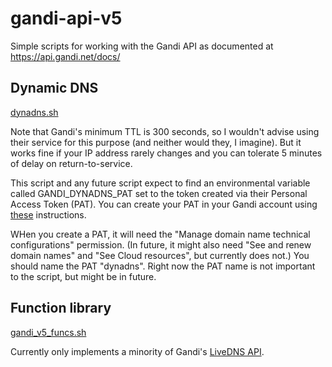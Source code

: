 # gandi-api-v5
Simple scripts for working with the Gandi API as documented at https://api.gandi.net/docs/

## Dynamic DNS

[dynadns.sh](dynadns.sh)

Note that Gandi's minimum TTL is 300 seconds, so I wouldn't advise using their service for this purpose (and neither would they, I imagine). But it works fine if your IP address rarely changes and you can
tolerate 5 minutes of delay on return-to-service.

This script and any future script expect to find an environmental variable called GANDI_DYNADNS_PAT
set to the token created via their Personal Access Token (PAT). You can create your PAT in your Gandi account using [these](https://api.gandi.net/docs/authentication/) instructions.
 
WHen you create a PAT, it will need the "Manage domain name technical configurations" permission. (In future, it might also need "See and renew domain names" and "See Cloud resources", but currently does not.) You should name the PAT "dynadns". Right now the PAT name is not important to the script, but might be in future.

## Function library

[gandi_v5_funcs.sh](gandi_v5_funcs.sh)

Currently only implements a minority of Gandi's [LiveDNS API](https://api.gandi.net/docs/livedns/).
